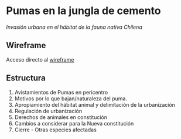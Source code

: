 # Pumas en la jungla de cemento

*Invasión urbana en el hábitat de la fauna nativa Chilena*

## Wireframe
Acceso directo al [wireframe](link)

## Estructura
1. Avistamientos de Pumas en pericentro
2. Motivos por lo que bajan/naturaleza del puma.
3. Apropiamiento del hábitat animal y delimitación de la urbanización
4. Regulación de urbanización
5. Derechos de animales en constitución
6. Cambios a considerar para la Nueva constitución
7. Cierre - Otras especies afectadas


